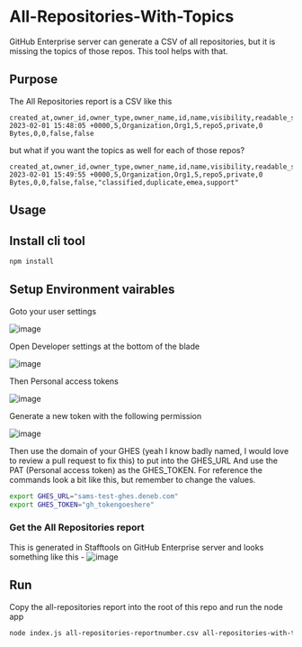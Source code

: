 # All-Repositories-With-Topics
GitHub Enterprise server can generate a CSV of all repositories, but it is missing the topics of those repos. This tool helps with that.

## Purpose

The All Repositories report is a CSV like this
```csv
created_at,owner_id,owner_type,owner_name,id,name,visibility,readable_size,raw_size,collaborators,fork?,deleted?
2023-02-01 15:48:05 +0000,5,Organization,Org1,5,repo5,private,0 Bytes,0,0,false,false
```

but what if you want the topics as well for each of those repos?
```csv
created_at,owner_id,owner_type,owner_name,id,name,visibility,readable_size,raw_size,collaborators,fork?,deleted?,topics
2023-02-01 15:49:55 +0000,5,Organization,Org1,5,repo5,private,0 Bytes,0,0,false,false,"classified,duplicate,emea,support"
```

## Usage

## Install cli tool
```bash
npm install
```

## Setup Environment vairables
Goto your user settings

![image](https://user-images.githubusercontent.com/14168597/216343581-00b26691-05aa-42f5-98c8-3abe5d60bfdb.png)

Open Developer settings at the bottom of the blade

![image](https://user-images.githubusercontent.com/14168597/216343730-ec174710-160d-4913-a3cd-a8b34d275013.png)

Then Personal access tokens

![image](https://user-images.githubusercontent.com/14168597/216343840-93ecd73b-6f51-4c39-ba7d-0f0ef43cf299.png)

Generate a new token with the following permission

![image](https://user-images.githubusercontent.com/14168597/216344133-0d3571bb-0513-4d1a-a95f-5fa2b85ce77a.png)

Then use the domain of your GHES (yeah I know badly named, I would love to review a pull request to fix this) to put into the GHES_URL
And use the PAT (Personal access token) as the GHES_TOKEN. 
For reference the commands look a bit like this, but remember to change the values.


```bash
export GHES_URL="sams-test-ghes.deneb.com"
export GHES_TOKEN="gh_tokengoeshere"
```

### Get the All Repositories report
This is generated in Stafftools on GitHub Enterprise server and looks something like this -
![image](https://user-images.githubusercontent.com/14168597/216342483-d6708b33-2add-4b5f-8a3c-acb9a063dc63.png)

## Run 
Copy the all-repositories report into the root of this repo and run the node app

```bash
node index.js all-repositories-reportnumber.csv all-repositories-with-topics.csv
```

